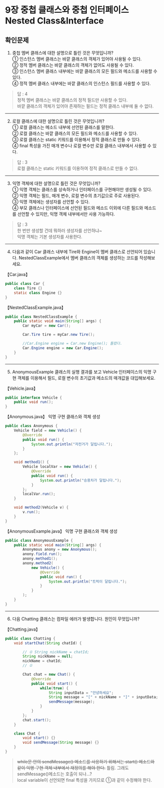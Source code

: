 # 9장 중첩 클래스와 중첩 인터페이스 Nested Class&Interface

## 확인문제

1. 중첩 멤버 클래스에 대한 설명으로 틀린 것은 무엇입니까?  
  ① 인스턴스 멤버 클래스는 바깥 클래스의 객체가 있어야 사용될 수 있다.  
  ② 정적 멤버 클래스는 바깥 클래스의 객체가 없어도 사용될 수 있다.  
  ③ 인스턴스 멤버 클래스 내부에는 바깥 클래스의 모든 필드와 메소드를 사용할 수 있다.  
  ④ 정적 멤버 클래스 내부에는 바깥 클래스의 인스턴스 필드를 사용할 수 있다.  

> 답 : 4  
정적 멤버 클래스는 바깥 클래스의 정적 필드만 사용할 수 있다.  
바깥 클래스의 객체가 있어야 존재하는 필드는 정적 클래스 내부에 둘 수 없다.  
  
---

2. 로컬 클래스에 대한 설명으로 틀린 것은 무엇입니까?  
  ① 로컬 클래스는 메소드 내부에 선언된 클래스를 말한다.  
  ② 로컬 클래스는 바깥 클래스의 모든 필드와 메소드를 사용할 수 있다.  
  ③ 로컬 클래스는 static 키워드를 이용해서 정적 클래스로 만들 수 있다.  
  ④ final 특성을 가진 매개 변수나 로컬 변수만 로컬 클래스 내부에서 사용할 수 있다.  

> 답 : 3  
로컬 클래스는 static 키워드를 이용하여 정적 클래스로 만들 수 없다.  
  
---

3. 익명 객체에 대한 설명으로 틀린 것은 무엇입니까?  
  ① 익명 객체는 클래스를 상속하거나 인터페이스를 구현해야만 생성될 수 있다.  
  ② 익명 객체는 필드, 매개 변수, 로컬 변수의 초기값으로 주로 사용된다.  
  ③ 익명 객체에는 생성자를 선언할 수 있다.  
  ④ 부모 클래스나 인터페이스에 선언된 필드와 메소드 이외에 다른 필드와 메소드를 선언할 수 있지만, 익명 객체 내부에서만 사용 가능하다.  

> 답 : 3  
한 번만 생성할 건데 뭐하러 생성자를 선언하냐~  
익명 객체는 기본 생성자를 사용한다.  
  
---

4. 다음과 같이 Car 클래스 내부에 Tire와 Engine이 멤버 클래스로 선언되어 있습니다. NestedClassExample에서 멤버 클래스의 객체를 생성하는 코드를 작성해보세요.  

【Car.java】
```java
public class Car {
    class Tire {}
    static class Engine {}
}
```

【NestedClassExample.java】
```java
public class NestedClassExample {
    public static void main(String[] args) {
        Car myCar = new Car();

        Car.Tire tire = myCar.new Tire();

        //Car.Engine engine = Car.new Engine(); 틀렸다.
        Car.Engine engine = new Car.Engine();
    }
}
```
  
---

5. AnonymousExample 클래스의 실행 결과를 보고 Vehicle 인터페이스의 익명 구현 객체를 이용해서 필드, 로컬 변수의 초기값과 메소드의 매개값을 대입해보세요.  

【Vehicle.java】
```java
public interface Vehicle {
    public void run();
}
```

【Anonymous.java】 익명 구현 클래스와 객체 생성
```java
public class Anonymous {
    Vehicle field = new Vehicle() {
        @Override
        public void run() {
            System.out.println("자전거가 달립니다.");
        }
    };

    void method1() {
        Vehicle localVar = new Vehicle() {
            @Override
            public void run() {
                System.out.println("승용차가 달립니다.");
            }
        };
        localVar.run();
    }

    void method2(Vehicle v) {
        v.run();
    }
}
```

【AnonymousExample.java】 익명 구현 클래스와 객체 생성
```java
public class AnonymousExample {
    public static void main(String[] args) {
        Anonymous anony = new Anonymous();
        anony.field.run();
        anony.method1();
        anony.method2(
            new Vehicle() {
                @Override
                public void run() {
                    System.out.println("트럭이 달립니다.");
                }
            }
        );
    }
}
```
  
---

6. 다음 Chatting 클래스는 컴파일 에러가 발생합니다. 원인이 무엇입니까?  

【Chatting.java】
```java
public class Chatting {
    void startChat(String chatId) {

        // ① String nickName = chatId;
        String nickName = null;
        nickName = chatId;
        // ①

        Chat chat = new Chat() {
            @Override
            public void start() {
                while(true) {
                    String inputData = "안녕하세요";
                    String message = "[" + nickName + "]" + inputData;
                    sendMessage(message);
                }
            }
        };
        chat.start();
    }

    class Chat {
        void start() {}
        void sendMessage(String message) {}
    }
}
```

> ~~while문 안의 sendMessage() 메소드를 사용하기 위해서는 start() 메소드와 같이 익명 구현 객체 내부에서 재정의를 해야 한다.~~ 틀림. 그래도 sendMessage()메소드는 호출이 되나...?  
> local variable이 선언되면 final 특성을 가지므로 ①과 같이 수정해야 한다.